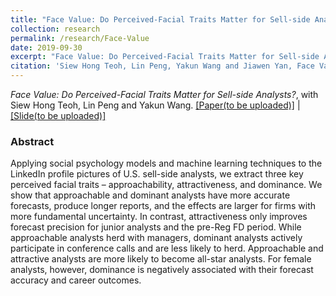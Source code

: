```yaml
---
title: "Face Value: Do Perceived-Facial Traits Matter for Sell-side Analysts?"
collection: research
permalink: /research/Face-Value
date: 2019-09-30
excerpt: "Face Value: Do Perceived-Facial Traits Matter for Sell-side Analysts?"
citation: 'Siew Hong Teoh, Lin Peng, Yakun Wang and Jiawen Yan, Face Value: Do Perceived-Facial Traits Matter for Sell-side Analysts?'
---
```


*Face Value: Do Perceived-Facial Traits Matter for Sell-side Analysts?*, with Siew Hong Teoh, Lin Peng and Yakun Wang. [[Paper(to be uploaded)]](http://charlesyan1.github.io/files/research/face_value/Face_Value_20191101.pdf) | [[Slide(to be uploaded)]](http://charlesyan1.github.io/files/research/face_value/Slide.pdf)

### Abstract
Applying social psychology models and machine learning techniques to the LinkedIn profile pictures of U.S. sell-side analysts, we extract three key perceived facial traits – approachability, attractiveness, and dominance. We show that approachable and dominant analysts have more accurate forecasts, produce longer reports, and the effects are larger for firms with more fundamental uncertainty. In contrast, attractiveness only improves forecast precision for junior analysts and the pre-Reg FD period. While approachable analysts herd with managers, dominant analysts actively participate in conference calls and are less likely to herd. Approachable and attractive analysts are more likely to become all-star analysts. For female analysts, however, dominance is negatively associated with their forecast accuracy and career outcomes.
